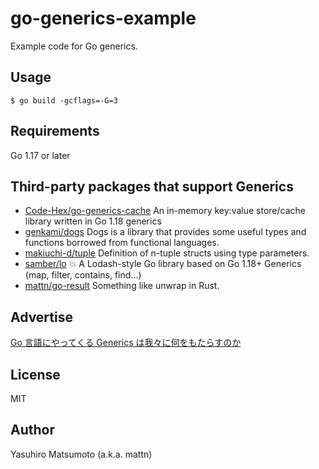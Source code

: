 # go-generics-example

Example code for Go generics.

## Usage

```
$ go build -gcflags=-G=3
```

## Requirements

Go 1.17 or later

## Third-party packages that support Generics

- [Code-Hex/go-generics-cache](https://github.com/Code-Hex/go-generics-cache) An in-memory key:value store/cache library written in Go 1.18 generics
- [genkami/dogs](https://github.com/genkami/dogs) Dogs is a library that provides some useful types and functions borrowed from functional languages.
- [makiuchi-d/tuple](https://github.com/makiuchi-d/tuple) Definition of n-tuple structs using type parameters.
- [samber/lo](https://github.com/samber/lo) 💥 A Lodash-style Go library based on Go 1.18+ Generics (map, filter, contains, find...)
- [mattn/go-result](https://github.com/mattn/go-result) Something like unwrap in Rust.

## Advertise

[Go 言語にやってくる Generics は我々に何をもたらすのか](https://zenn.dev/mattn/books/4c7de85ec42cb44cf285)

## License

MIT

## Author

Yasuhiro Matsumoto (a.k.a. mattn)
